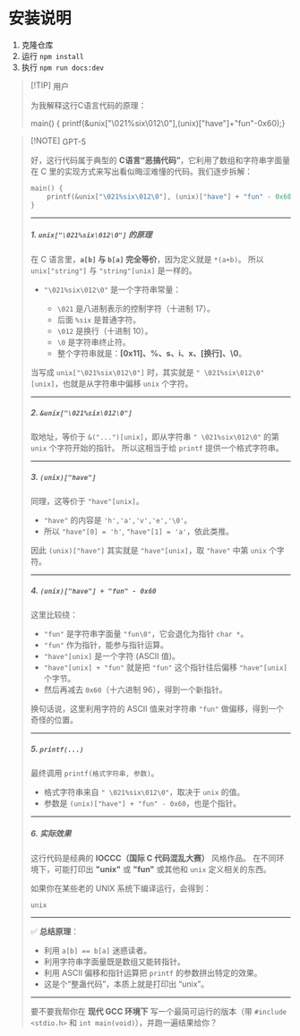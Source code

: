 # 安装说明

1. 克隆仓库
2. 运行 `npm install`
3. 执行 `npm run docs:dev`

> [!TIP] <Icon icon="fa6-solid:user" width="18" style="vertical-align: -0.15em;"/> 用户
> 
> 为我解释这行C语言代码的原理：
> 
> main() { printf(&unix["\021%six\012\0"],(unix)["have"]+"fun"-0x60);}

> [!NOTE] <Icon icon="fa7-brands:openai" width="20" style="vertical-align: -0.15em;"/> GPT-5
> 
> 好，这行代码属于典型的 **C语言“恶搞代码”**，它利用了数组和字符串字面量在 C 里的实现方式来写出看似晦涩难懂的代码。我们逐步拆解：
> 
> ```c
> main() { 
>     printf(&unix["\021%six\012\0"], (unix)["have"] + "fun" - 0x60); 
> }
> ```
> 
> ---
> 
> ##### 1. `unix["\021%six\012\0"]` 的原理
> 
> 在 C 语言里，**`a[b]` 与 `b[a]` 完全等价**，因为定义就是 `*(a+b)`。
> 所以 `unix["string"]` 与 `"string"[unix]` 是一样的。
> 
> * `"\021%six\012\0"` 是一个字符串常量：
> 
>   * `\021` 是八进制表示的控制字符（十进制 17）。
>   * 后面 `%six` 是普通字符。
>   * `\012` 是换行（十进制 10）。
>   * `\0` 是字符串终止符。
>   * 整个字符串就是：**\[0x11]、%、s、i、x、\[换行]、\0**。
> 
> 当写成 `unix["\021%six\012\0"]` 时，其实就是 `" \021%six\012\0"[unix]`，也就是从字符串中偏移 `unix` 个字符。
> 
> ---
> 
> ##### 2. `&unix["\021%six\012\0"]`
> 
> 取地址，等价于 `&("...")[unix]`，即从字符串 `" \021%six\012\0"` 的第 `unix` 个字符开始的指针。
> 所以这相当于给 `printf` 提供一个格式字符串。
> 
> ---
> 
> ##### 3. `(unix)["have"]`
> 
> 同理，这等价于 `"have"[unix]`。
> 
> * `"have"` 的内容是 `'h','a','v','e','\0'`。
> * 所以 `"have"[0] = 'h'`, `"have"[1] = 'a'`，依此类推。
> 
> 因此 `(unix)["have"]` 其实就是 `"have"[unix]`，取 `"have"` 中第 `unix` 个字符。
> 
> ---
> 
> ##### 4. `(unix)["have"] + "fun" - 0x60`
> 
> 这里比较绕：
> 
> * `"fun"` 是字符串字面量 `"fun\0"`，它会退化为指针 `char *`。
> * `"fun"` 作为指针，能参与指针运算。
> * `"have"[unix]` 是一个字符 (ASCII 值)。
> * `"have"[unix] + "fun"` 就是把 `"fun"` 这个指针往后偏移 `"have"[unix]` 个字节。
> * 然后再减去 `0x60`（十六进制 96），得到一个新指针。
> 
> 换句话说，这里利用字符的 ASCII 值来对字符串 `"fun"` 做偏移，得到一个奇怪的位置。
> 
> ---
> 
> ##### 5. `printf(...)`
> 
> 最终调用 `printf(格式字符串, 参数)`。
> 
> * 格式字符串来自 `" \021%six\012\0"`，取决于 `unix` 的值。
> * 参数是 `(unix)["have"] + "fun" - 0x60`，也是个指针。
> 
> ---
> 
> ##### 6. 实际效果
> 
> 这行代码是经典的 **IOCCC（国际 C 代码混乱大赛）** 风格作品。
> 在不同环境下，可能打印出 **"unix"** 或 **"fun"** 或其他和 `unix` 定义相关的东西。
> 
> 如果你在某些老的 UNIX 系统下编译运行，会得到：
> 
> ```
> unix
> ```
> 
> ---
> 
> ✅ **总结原理**：
> 
> * 利用 `a[b] == b[a]` 迷惑读者。
> * 利用字符串字面量既是数组又能转指针。
> * 利用 ASCII 偏移和指针运算把 `printf` 的参数拼出特定的效果。
> * 这是个“整蛊代码”，本质上就是打印出 “unix”。
> 
> ---
> 
> 要不要我帮你在 **现代 GCC 环境下** 写一个最简可运行的版本（带 `#include <stdio.h>` 和 `int main(void)`），并跑一遍结果给你？

